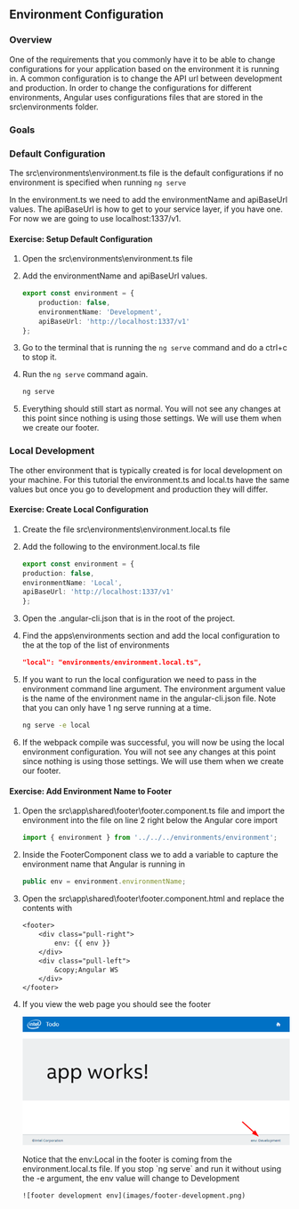 ## Environment Configuration

### Overview

One of the requirements that you commonly have it to be able to change configurations for your application based on the environment it is running in.  A common configuration is to change the API url between development and production.  In order to change the configurations for different environments, Angular uses configurations files that are stored in the src\environments folder.  

### Goals

### Default Configuration

The src\environments\environment.ts file is the default configurations if no environment is specified when running `ng serve`

In the environment.ts we need to add the environmentName and apiBaseUrl values.  The apiBaseUrl is how to get to your service layer, if you have one.  For now we are going to use localhost:1337/v1.

<h4 class="exercise-start">
    <b>Exercise</b>: Setup Default Configuration
</h4>

1. Open the src\environments\environment.ts file
1. Add the environmentName and apiBaseUrl values.  

    ```TypeScript
    export const environment = {
        production: false,
        environmentName: 'Development',
        apiBaseUrl: 'http://localhost:1337/v1'
    };
    ```

1. Go to the terminal that is running the `ng serve` command and do a ctrl+c to stop it.
1. Run the `ng serve` command again.

    ```bash
    ng serve
    ```

1. Everything should still start as normal.  You will not see any changes at this point since nothing is using those settings.  We will use them when we create our footer.

<div class="exercise-end"></div>

### Local Development

The other environment that is typically created is for local development on your machine.  For this tutorial the environment.ts and local.ts have the same values but once you go to development and production they will differ.   

<h4 class="exercise-start">
    <b>Exercise</b>: Create Local Configuration
</h4>

1. Create the file src\environments\environment.local.ts file
1. Add the following to the environment.local.ts file

    ```TypeScript
    export const environment = {
    production: false,
    environmentName: 'Local',
    apiBaseUrl: 'http://localhost:1337/v1'
    };
    ```

1. Open the .angular-cli.json that is in the root of the project.  
1. Find the apps\environments section and add the local configuration to the at the top of the list of environments

    ```json
    "local": "environments/environment.local.ts",
    ```

1. If you want to run the local configuration we need to pass in the environment command line argument.  The environment argument value is the name of the environment name in the angular-cli.json file.  Note that you can only have 1 ng serve running at a time.    

    ```bash
    ng serve -e local
    ```

1. If the webpack compile was successful, you will now be using the local environment configuration. You will not see any changes at this point since nothing is using those settings.  We will use them when we create our footer.

<div class="exercise-end"></div>

<h4 class="exercise-start">
    <b>Exercise</b>: Add Environment Name to Footer
</h4>

1. Open the src\app\shared\footer\footer.component.ts file and import the environment into the file on line 2 right below the Angular core import

    ```TypeScript
    import { environment } from '../../../environments/environment';
    ```

1. Inside the FooterComponent class we to add a variable to capture the environment name that Angular is running in

    ```TypeScript
    public env = environment.environmentName;
    ```        

1. Open the src\app\shared\footer\footer.component.html and replace the contents with

    ```
    <footer>
        <div class="pull-right">
            env: {{ env }} 
        </div>
        <div class="pull-left">
            &copy;Angular WS
        </div>
    </footer>
    ```

1.  If you view the web page you should see the footer 

    ![App Works with Footer](images/footer-development.png)

    <div class="alert alert-warning" role="alert">
        Notice that the env:Local in the footer is coming from the environment.local.ts file.  If you stop `ng serve` and run it without using the -e argument, the env value will change to Development

        ![footer development env](images/footer-development.png)
        
    </div>

<div class="exercise-end"></div>    

